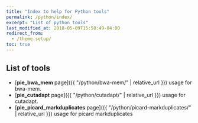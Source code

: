 ```yaml
---
title: "Index to help for Python tools"
permalink: /python/index/
excerpt: "List of python tools"
last_modified_at: 2018-05-09T15:58:49-04:00
redirect_from:
  - /theme-setup/
toc: true
---
```


[^pie_bwa_mem]: See [**pie_bwa_mem** page]({{ "/python/bwa-mem/" | relative_url }}) usage for bwa-mem.
[^pie_cutadapt]: See [**pie_cutadapt** page]({{ "/python/cutadapt/" | relative_url }}) usage for cutadapt.
[^pie_picard_markduplicates]: See [**pie_picard_markduplicates** page]({{ "/python/picard-markduplicates/" | relative_url }}) usage for picard markduplicates

## List of tools

- [**pie_bwa_mem** page]({{ "/python/bwa-mem/" | relative_url }}) usage for bwa-mem.
- [**pie_cutadapt** page]({{ "/python/cutadapt/" | relative_url }}) usage for cutadapt.
- [**pie_picard_markduplicates** page]({{ "/python/picard-markduplicates/" | relative_url }}) usage for picard markduplicates